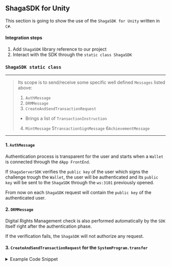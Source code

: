 ## ShagaSDK for Unity

This section is going to show the use of the `ShagaSDK for Unity` written in `C#`.

#### Integration steps
1. Add `ShagaSDK` library reference to our project
2. Interact with the SDK through the `static class ShagaSDK`

### `ShagaSDK static class`
___
>Its scope is to send/receive some specific well defined `Messages` listed above:
>1. `AuthMessage`
>2. `DRMMessage`
>3. `CreateAndSendTransactionRequest`
>   - Brings a list of `TransactionInstruction`
>4. `MintMessage`
>5`TransactionSignMessage`
>6`AchievementMessage`
___
#### 1. `AuthMessage`
Authentication process is transparent for the user and starts when a `Wallet` is connected through the `dApp FrontEnd`.

If `ShagaServerSDK` verifies the `public key` of the user which signs the challenge trough the `Wallet`, the user will be authenticated and its `public key` will be sent to the `ShagaSDK` through the `ws:3101` previously opened.

From now on each `ShagaSDK` request will contain the `public key` of the authenticated user.

#### 2. `DRMMessage`
Digital Rights Management check is also performed automatically by the `SDK` itself right after the authentication phase.

If the verification fails, the `ShagaSDK` will not authorize any request.
#### 3. `CreateAndSendTransactionRequest` for the `SystemProgram.transfer`
<details><summary>Example Code Snippet</summary>

```csharp
void ExampleFunction() {
    TransferParams TransferParams = new TransferParams
    {
        Lamports = 12,
        ToPubKey = new PublicKey("well-formed-public-key"),
        FromPubKey = new PublicKey("well-formed-public-key")
    };
    
    TransactionInstruction TransferInstruction = new TransactionInstruction
	{
		Type = "SystemProgram.transfer",
		Params = TransferParams
	};
    
    List<TransactionInstruction> InstructionsList = new List<TransactionInstruction>();
    InstructionsList.Add(TransferInstruction);
    
    CreateAndSendTransactionRequest Req = new CreateAndSendTransactionRequest
    {
        TransactionInstructionsList = InstructionsList,
        PublicKey = new PublicKey("my-well-formed-public-key")
    }
    
    // Use the provided EventHandler to hook the Task completion
    ShagaSDK.RequestSent += OnRequestSent;
    
    try
    {
        ShagaSDK.SendTransactionInstructionsRequest(req);
    }
    catch (Exception e)
    {
        Logger.Log(Logger.LogLevel.Error, Logger.GetActualMethodName(), e.GetType().Name, e.Message);
    }
}


void OnRequestSent(object? sender, RequestArgs<BaseMessage> requestArgs)
{
    // here you can invoke the right handler switching on the requestArgs.Request.GetType()...
}
}
```
</details>